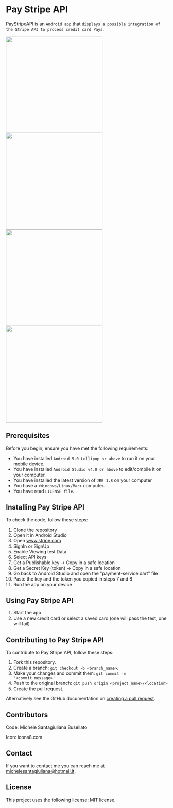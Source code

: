 # Pay Stripe API

PayStripeAPI is an `Android app` that `displays a possible integration of the Stripe API to process credit card Pays`.

<p float="left">
<img src="https://user-images.githubusercontent.com/21276996/90060479-b244f180-dcdc-11ea-9bc3-fdeca4014127.jpg" width="300" />
<img src="https://user-images.githubusercontent.com/21276996/90060475-b1ac5b00-dcdc-11ea-8629-b6a3554b6e14.jpg" width="300" />
<img src="https://user-images.githubusercontent.com/21276996/90060477-b244f180-dcdc-11ea-8986-1dfe659102de.jpg" width="300" />
<img src="https://user-images.githubusercontent.com/21276996/90060474-b113c480-dcdc-11ea-83dc-cc2ab2c4e712.jpg" width="300" />
</p>





## Prerequisites

Before you begin, ensure you have met the following requirements:
* You have installed `Android 5.0 Lollipop or above` to run it on your mobile device.
* You have installed `Android Studio v4.0 or above` to edit/compile it on your computer.
* You have installed the latest version of `JRE 1.8` on your computer
* You have a `<Windows/Linux/Mac>` computer.
* You have read `LICENSE file`.

## Installing Pay Stripe API

To check the code, follow these steps:
1. Clone the repository
2. Open it in Android Studio
3. Open www.stripe.com
4. SignIn or SignUp
5. Enable Viewing test Data
6. Select API keys
7. Get a Publishable key -> Copy in a safe location
8. Get a Secret Key (token) -> Copy in a safe location
9. Go back to Android Studio and open the "payment-service.dart" file
10. Paste the key and the token you copied in steps 7 and 8
11. Run the app on your device

## Using Pay Stripe API

1. Start the app
2. Use a new credit card or select a saved card (one will pass the test, one will fail)

## Contributing to Pay Stripe API

To contribute to Pay Stripe API, follow these steps:
1. Fork this repository.
2. Create a branch: `git checkout -b <branch_name>`.
3. Make your changes and commit them: `git commit -m '<commit_message>'`
4. Push to the original branch: `git push origin <project_name>/<location>`
5. Create the pull request.

Alternatively see the GitHub documentation on [creating a pull request](https://help.github.com/en/github/collaborating-with-issues-and-pull-requests/creating-a-pull-request).

## Contributors

Code:
Michele Santagiuliana Busellato

Icon:
icons8.com

## Contact

If you want to contact me you can reach me at <michelesantagiuliana@hotmail.it>.

## License

This project uses the following license: MIT license.
